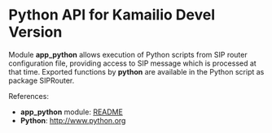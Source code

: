 # Python API for Kamailio Devel Version

Module **app_python** allows execution of Python scripts from SIP router
configuration file, providing access to SIP message which is processed
at that time. Exported functions by **python** are available in the
Python script as package SIPRouter.

References:

- **app_python** module:
    [README](http://kamailio.org/docs/modules/devel/modules/app_python.html)
- **Python**: <http://www.python.org>
